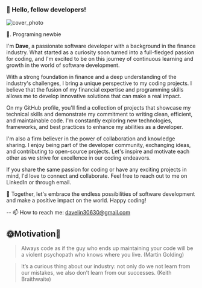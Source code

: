 ### 👋 Hello, fellow developers!

![cover_photo](https://github.com/davelin18yufan/davelin18yufan/assets/113662980/7a896bff-3d51-47f3-b873-1e90866d3f37)
<!--
**davelin18yufan/davelin18yufan** is a ✨ _special_ ✨ repository because its `README.md` (this file) appears on your GitHub profile.

Here are some ideas to get you started:

- 🔭 I’m currently working on ...
- 👯 I’m looking to collaborate on ...
- 🤔 I’m looking for help with ...
- 💬 Ask me about ...
- 😄 Pronouns: ...
- ⚡ Fun fact: ...
-->
🌱. Programing newbie 

I'm __Dave__, a passionate software developer with a background in the finance industry. What started as a curiosity soon turned into a full-fledged passion for coding, and I'm excited to be on this journey of continuous learning and growth in the world of software development.

With a strong foundation in finance and a deep understanding of the industry's challenges, I bring a unique perspective to my coding projects. I believe that the fusion of my financial expertise and programming skills allows me to develop innovative solutions that can make a real impact.

On my GitHub profile, you'll find a collection of projects that showcase my technical skills and demonstrate my commitment to writing clean, efficient, and maintainable code. I'm constantly exploring new technologies, frameworks, and best practices to enhance my abilities as a developer.

I'm also a firm believer in the power of collaboration and knowledge sharing. I enjoy being part of the developer community, exchanging ideas, and contributing to open-source projects. Let's inspire and motivate each other as we strive for excellence in our coding endeavors.

If you share the same passion for coding or have any exciting projects in mind, I'd love to connect and collaborate. Feel free to reach out to me on LinkedIn or through email.

🔭 Together, let's embrace the endless possibilities of software development and make a positive impact on the world. Happy coding!



--
 📫 How to reach me: davelin30630@gmail.com
 
 🌞Motivation🌝 
 --
 > Always code as if the guy who ends up maintaining your code will be a violent psychopath who knows where you live. (Martin Golding)

 > It’s a curious thing about our industry: not only do we not learn from our mistakes, we also don’t learn from our successes. (Keith Braithwaite)
